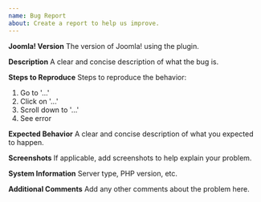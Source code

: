 ```yaml
---
name: Bug Report
about: Create a report to help us improve.
---
```


**Joomla! Version**
The version of Joomla! using the plugin.

**Description**
A clear and concise description of what the bug is.

**Steps to Reproduce**
Steps to reproduce the behavior:
1. Go to '...'
2. Click on '...'
3. Scroll down to '...'
4. See error

**Expected Behavior**
A clear and concise description of what you expected to happen.

**Screenshots**
If applicable, add screenshots to help explain your problem.

**System Information**
Server type, PHP version, etc.

**Additional Comments**
Add any other comments about the problem here.
